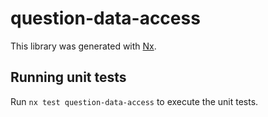 # question-data-access

This library was generated with [Nx](https://nx.dev).

## Running unit tests

Run `nx test question-data-access` to execute the unit tests.
